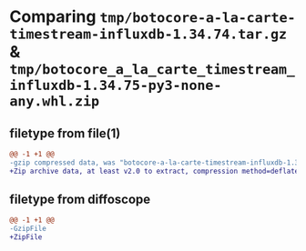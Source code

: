 # Comparing `tmp/botocore-a-la-carte-timestream-influxdb-1.34.74.tar.gz` & `tmp/botocore_a_la_carte_timestream_influxdb-1.34.75-py3-none-any.whl.zip`

## filetype from file(1)

```diff
@@ -1 +1 @@
-gzip compressed data, was "botocore-a-la-carte-timestream-influxdb-1.34.74.tar", last modified: Sat Mar 30 00:58:15 2024, max compression
+Zip archive data, at least v2.0 to extract, compression method=deflate
```

## filetype from diffoscope

```diff
@@ -1 +1 @@
-GzipFile
+ZipFile
```

